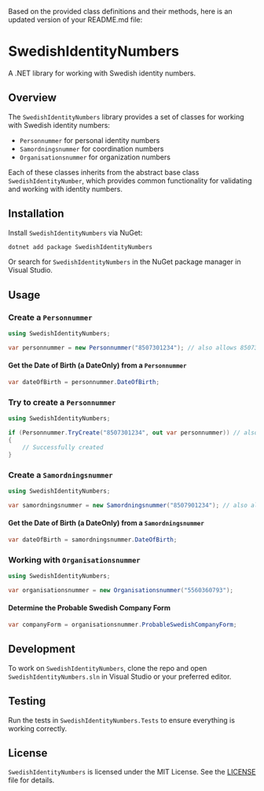 Based on the provided class definitions and their methods, here is an updated version of your README.md file:

# SwedishIdentityNumbers

A .NET library for working with Swedish identity numbers.

## Overview

The `SwedishIdentityNumbers` library provides a set of classes for working with Swedish identity numbers:
- `Personnummer` for personal identity numbers
- `Samordningsnummer` for coordination numbers
- `Organisationsnummer` for organization numbers

Each of these classes inherits from the abstract base class `SwedishIdentityNumber`, which provides common functionality for validating and working with identity numbers.

## Installation

Install `SwedishIdentityNumbers` via NuGet:

```bash
dotnet add package SwedishIdentityNumbers
```

Or search for `SwedishIdentityNumbers` in the NuGet package manager in Visual Studio.

## Usage

### Create a `Personnummer`

```csharp
using SwedishIdentityNumbers;

var personnummer = new Personnummer("8507301234"); // also allows 850730-1234
```

#### Get the Date of Birth (a DateOnly) from a `Personnummer`

```csharp
var dateOfBirth = personnummer.DateOfBirth;
```

### Try to create a `Personnummer`

```csharp
using SwedishIdentityNumbers;

if (Personnummer.TryCreate("8507301234", out var personnummer)) // also allows 850730-1234
{
    // Successfully created
}
```

### Create a `Samordningsnummer`

```csharp
using SwedishIdentityNumbers;

var samordningsnummer = new Samordningsnummer("8507901234"); // also allows 850700-1234
```

#### Get the Date of Birth (a DateOnly) from a `Samordningsnummer`

```csharp
var dateOfBirth = samordningsnummer.DateOfBirth;
```

### Working with `Organisationsnummer`

```csharp
using SwedishIdentityNumbers;

var organisationsnummer = new Organisationsnummer("5560360793");
```

#### Determine the Probable Swedish Company Form

```csharp
var companyForm = organisationsnummer.ProbableSwedishCompanyForm;
```

## Development

To work on `SwedishIdentityNumbers`, clone the repo and open `SwedishIdentityNumbers.sln` in Visual Studio or your preferred editor.

## Testing

Run the tests in `SwedishIdentityNumbers.Tests` to ensure everything is working correctly.

## License

`SwedishIdentityNumbers` is licensed under the MIT License. See the [LICENSE](./LICENSE.txt) file for details.

